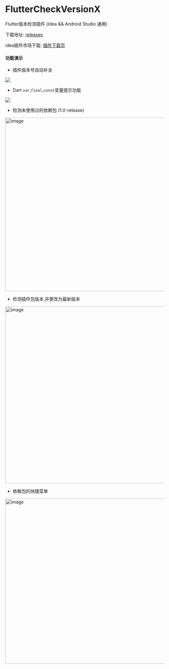 # FlutterCheckVersionX

Flutter版本检测插件 (Idea && Android Studio 通用)

下载地址: [releases](https://github.com/mdddj/dd_flutter_idea_plugin/releases)

idea插件市场下载: [插件下载页](https://plugins.jetbrains.com/plugin/18986-fluttercheckversionx)


#### 功能演示

* 插件版本号自动补全

<img src="https://user-images.githubusercontent.com/29020213/164222888-8d50a2fd-da2d-4d9e-846f-9ebcb5e71cc9.gif" />

* Dart `var`,`final`,`const`变量提示功能
<img src='https://s1.ax1x.com/2022/04/20/LrZ978.png' />

* 检测未使用过的依赖包 (1.0-release)

<img width="551" alt="image" src="https://user-images.githubusercontent.com/29020213/163786791-8183a6ac-7e15-4fa0-b958-bada3ff320d3.png">

* 检测插件包版本,并更改为最新版本

<img width="562" alt="image" src="https://user-images.githubusercontent.com/29020213/163691505-71f581ef-7780-468c-b2d9-ae194653c389.png">

* 依赖包的快捷菜单

<img width="524" alt="image" src="https://user-images.githubusercontent.com/29020213/163787834-ddc8538d-5511-4988-8627-3002c8d6e0f5.png">